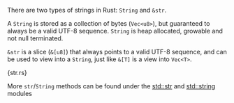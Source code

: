 There are two types of strings in Rust: `String` and `&str`.

A `String` is stored as a collection of bytes (`Vec<u8>`), but guaranteed to
always be a valid UTF-8 sequence. `String` is heap allocated, growable and not
null terminated.

`&str` is a slice (`&[u8]`) that always points to a valid UTF-8 sequence, and
can be used to view into a `String`, just like `&[T]` is a view into `Vec<T>`.

{str.rs}

More `str`/`String` methods can be found under the
[std::str](http://static.rust-lang.org/doc/master/std/str/index.html) and
[std::string](http://static.rust-lang.org/doc/master/std/string/index.html)
modules
